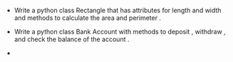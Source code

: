 - Write a python class Rectangle that has attributes for length and width and methods to calculate the area and perimeter .

- Write a python class Bank Account with methods to deposit , withdraw , and check the balance of the account .

-
